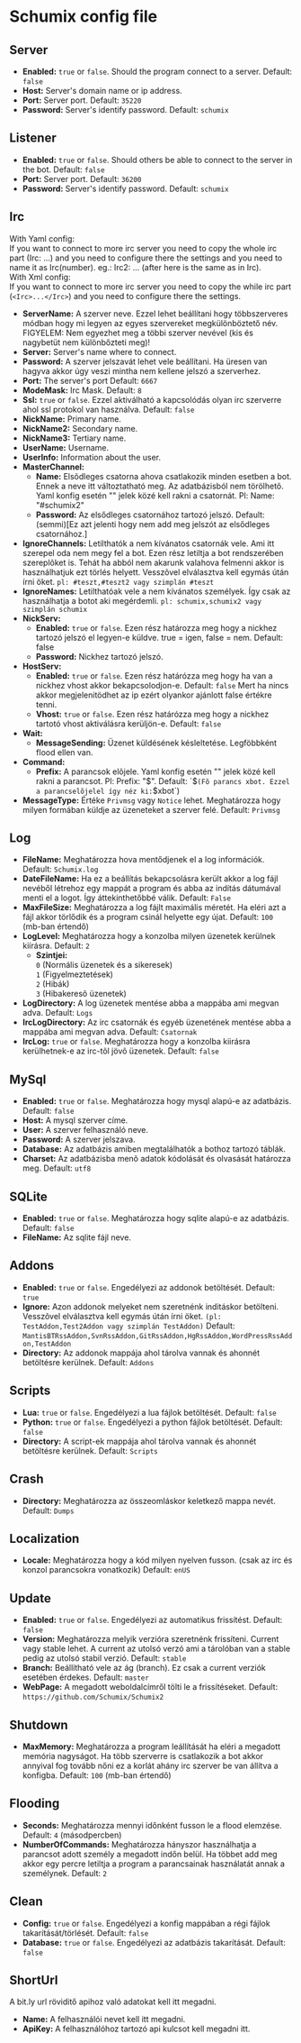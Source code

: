 # Schumix config file

## Server

* **Enabled:** `true` or `false`. Should the program connect to a server. Default: `false`
* **Host:** Server's domain name or ip address.
* **Port:** Server port. Default: `35220`
* **Password:** Server's identify password. Default: `schumix`

## Listener

* **Enabled:** `true` or `false`. Should others be able to connect to the server in the bot. Default: `false`
* **Port:** Server port. Default: `36200`
* **Password:** Server's identify password. Default: `schumix`

## Irc

With Yaml config:<br/>
If you want to connect to more irc server you need to copy the whole irc part (Irc: ...) and you need to configure there the settings and you need to name it as Irc(number). eg.: Irc2: ... (after here is the same as in Irc).<br/>
With Xml config:<br/>
If you want to connect to more irc server you need to copy the while irc part (`<Irc>...</Irc>`) and you need to configure there the settings.
* **ServerName:** A szerver neve. Ezzel lehet beállítani hogy többszerveres módban hogy mi legyen az egyes szervereket megkülönböztető név. FIGYELEM: Nem egyezhet meg a többi szerver nevével (kis és nagybetüt nem különbőzteti meg)!
* **Server:** Server's name where to connect.
* **Password:** A szerver jelszavát lehet vele beállítani. Ha üresen van hagyva akkor úgy veszi mintha nem kellene jelszó a szerverhez.
* **Port:** The server's port Default: `6667`
* **ModeMask:** Irc Mask. Default: `8`
* **Ssl:** `true` or `false`. Ezzel aktiválható a kapcsolódás olyan irc szerverre ahol ssl protokol van használva. Default: `false`
* **NickName:** Primary name.
* **NickName2:** Secondary name.
* **NickName3:** Tertiary name.
* **UserName:** Username.
* **UserInfo:** Information about the user.
* **MasterChannel:**
    * **Name:** Elsõdleges csatorna ahova csatlakozik minden esetben a bot. Ennek a neve itt változtatható meg. Az adatbázisból nem törölhetõ. Yaml konfig esetén "" jelek közé kell rakni a csatornát. Pl: Name: "#schumix2"
    * **Password:** Az elsődleges csatornához tartozó jelszó.
                    Default: (semmi)[Ez azt jelenti hogy nem add meg jelszót az elsődleges csatornához.]
* **IgnoreChannels:** Letilthatók a nem kívánatos csatornák vele. Ami itt szerepel oda nem megy fel a bot. Ezen rész letiltja a bot rendszerében szereplõket is.
                      Tehát ha abból nem akarunk valahova felmenni akkor is használhatjuk ezt törlés helyett. Vesszõvel elválasztva kell egymás útán írni öket.
                      `pl: #teszt,#teszt2 vagy szimplán #teszt`
* **IgnoreNames:** Letilthatóak vele a nem kívánatos személyek. Így csak az használhatja a botot aki megérdemli.
                   `pl: schumix,schumix2 vagy szimplán schumix`
* **NickServ:**
    * **Enabled:** `true` or `false`. Ezen rész határozza meg hogy a nickhez tartozó jelszó el legyen-e küldve. true = igen, false = nem.
                   Default: false
    * **Password:** Nickhez tartozó jelszó.
* **HostServ:**
    * **Enabled:** `true` or `false`. Ezen rész határózza meg hogy ha van a nickhez vhost akkor bekapcsolodjon-e. Default: `false`
                   Mert ha nincs akkor megjelenitödhet az ip ezért olyankor ajánlott false értékre tenni.
    * **Vhost:** `true` or `false`. Ezen rész határózza meg hogy a nickhez tartotó vhost aktiválásra kerüljön-e. Default: `false`
* **Wait:**
    * **MessageSending:** Üzenet küldésének késleltetése. Legföbbként flood ellen van.
* **Command:**
    * **Prefix:** A parancsok elõjele. Yaml konfig esetén "" jelek közé kell rakni a parancsot. Pl: Prefix: "$". Default: `$` (Fõ parancs xbot. Ezzel a parancselõjelel így néz ki: `$xbot`)
* **MessageType:** Értéke `Privmsg` vagy `Notice` lehet. Meghatározza hogy milyen formában küldje az üzeneteket a szerver felé. Default: `Privmsg`

## Log

* **FileName:** Meghatározza hova mentődjenek el a log információk. Default: `Schumix.log`
* **DateFileName:** Ha ez a beállítás bekapcsolásra került akkor a log fájl nevéből létrehoz egy mappát a program és abba az indítás dátumával menti el a logot. Így áttekinthetőbbé válik.
                    Default: `False`
* **MaxFileSize:** Meghatározza a log fájlt maximális méretét. Ha eléri azt a fájl akkor törlődik és a program csinál helyette egy újat.
                    Default: `100` (mb-ban értendő)
* **LogLevel:** Meghatározza hogy a konzolba milyen üzenetek kerülnek kiírásra. Default: `2`
    * **Szintjei:** <br/>
                    `0` (Normális üzenetek és a sikeresek)<br/>
                    `1` (Figyelmeztetések)<br/>
                    `2` (Hibák)<br/>
                    `3` (Hibakeresõ üzenetek)
* **LogDirectory:** A log üzenetek mentése abba a mappába ami megvan adva. Default: `Logs`
* **IrcLogDirectory:** Az irc csatornák és egyéb üzenetének mentése abba a mappába ami megvan adva. Default: `Csatornak`
* **IrcLog:** `true` or `false`. Meghatározza hogy a konzolba kiirásra kerülhetnek-e az irc-tõl jövõ üzenetek. Default: `false`

## MySql

* **Enabled:** `true` or `false`. Meghatározza hogy mysql alapú-e az adatbázis. Default: `false`
* **Host:** A mysql szerver címe.
* **User:** A szerver felhasználó neve.
* **Password:** A szerver jelszava.
* **Database:** Az adatbázis amiben megtalálhatók a bothoz tartozó táblák.
* **Charset:** Az adatbázisba menõ adatok kódolását és olvasását határozza meg.
               Default: `utf8`

## SQLite

* **Enabled:** `true` or `false`. Meghatározza hogy sqlite alapú-e az adatbázis. Default: `false`
* **FileName:** Az sqlite fájl neve.

## Addons

* **Enabled:** `true` or `false`. Engedélyezi az addonok betöltését. Default: `true`
* **Ignore:** Azon addonok melyeket nem szeretnénk inditáskor betölteni. Vesszõvel elválasztva kell egymás útán írni öket. `(pl: TestAddon,Test2Addon vagy szimplán TestAddon)`
              Default: `MantisBTRssAddon,SvnRssAddon,GitRssAddon,HgRssAddon,WordPressRssAddon,TestAddon`
* **Directory:** Az addonok mappája ahol tárolva vannak és ahonnét betöltésre kerülnek. Default: `Addons`

## Scripts

* **Lua:** `true` or `false`. Engedélyezi a lua fájlok betöltését. Default: `false`
* **Python:** `true` or `false`. Engedélyezi a python fájlok betöltését. Default: `false`
* **Directory:** A script-ek mappája ahol tárolva vannak és ahonnét betöltésre kerülnek. Default: `Scripts`

## Crash

* **Directory:** Meghatározza az összeomláskor keletkező mappa nevét. Default: `Dumps`

## Localization

* **Locale:** Meghatározza hogy a kód milyen nyelven fusson. (csak az irc és konzol parancsokra vonatkozik)
              Default: `enUS`

## Update

* **Enabled:** `true` or `false`. Engedélyezi az automatikus frissítést. Default: `false`
* **Version:** Meghatározza melyik verzióra szeretnénk frissíteni. Current vagy stable lehet. A current az utolsó verzó ami a tárolóban van a stable pedig az utolsó stabil verzió.
               Default: `stable`
* **Branch:** Beállítható vele az ág (branch). Ez csak a current verziók esetében érdekes. Default: `master`
* **WebPage:** A megadott weboldalcímről tölti le a frissítéseket. Default: `https://github.com/Schumix/Schumix2`

## Shutdown

* **MaxMemory:** Meghatározza a program leállítását ha eléri a megadott memória nagyságot. Ha több szerverre is csatlakozik a bot akkor annyival fog tovább nőni ez a korlát ahány irc szerver be van állítva a konfigba.
                 Default: `100` (mb-ban értendő)

## Flooding

* **Seconds:** Meghatározza mennyi időnként fusson le a flood elemzése. Default: `4` (másodpercben)
* **NumberOfCommands:** Meghatározza hányszor használhatja a parancsot adott személy a megadott indőn belül. Ha többet add meg akkor egy percre letiltja a program a parancsainak használatát annak a személynek. Default: `2`

## Clean

* **Config:** `true` or `false`. Engedélyezi a konfig mappában a régi fájlok takarítását/törlését. Default: `false`
* **Database:** `true` or `false`. Engedélyezi az adatbázis takarítását. Default: `false`

## ShortUrl

A bit.ly url röviditő apihoz való adatokat kell itt megadni.
* **Name:** A felhasználói nevet kell itt megadni.
* **ApiKey:** A felhasználóhoz tartozó api kulcsot kell megadni itt.
